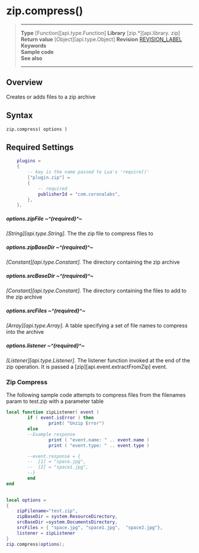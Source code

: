 # zip.compress()

> --------------------- ------------------------------------------------------------------------------------------
> __Type__              [Function][api.type.Function]
> __Library__           [zip.*][api.library. zip]
> __Return value__      [Object][api.type.Object]
> __Revision__          [REVISION_LABEL](REVISION_URL)
> __Keywords__          
> __Sample code__       
> __See also__          
>                       
>                       
>                       
> --------------------- ------------------------------------------------------------------------------------------


## Overview

Creates or adds files to a zip archive

## Syntax

	zip.compress( options )

## Required Settings
``````lua
	plugins =
	{
		-- key is the name passed to Lua's 'require()'
		["plugin.zip"] =
		{
			-- required
			publisherId = "com.coronalabs",
		},
	},
``````

##### options.zipFile ~^(required)^~
_[String][api.type.String]._ The the zip file to compress files to

##### options.zipBaseDir ~^(required)^~
_[Constant][api.type.Constant]._ The directory containing the zip archive

##### options.srcBaseDir ~^(required)^~
_[Constant][api.type.Constant]._ The directory containing the files to add to the zip archive

##### options.srcFiles ~^(required)^~
_[Array][api.type.Array]._ A table specifying a set of file names to compress into the archive

##### options.listener ~^(required)^~
_[Listener][api.type.Listener]._ The listener function invoked at the end of the zip operation. It is passed a [zip][api.event.extractFromZip] event.


### Zip Compress
The following sample code attempts to compress files from the filenames param to test.zip with a parameter table

``````lua
local function zipListener( event )
        if ( event.isError ) then
                print( "Unzip Error")
        else
		--Example response
                print ( "event.name: " .. event.name )
                print ( "event.type: " .. event.type )

		--event.response = {
		--	[1] = "space.jpg",
		--	[2] = "space1.jpg",
		--}
        end
end
 

local options = 
{ 
	zipFilename="test.zip",
	zipBaseDir = system.ResourceDirectory,
	srcBaseDir =system.DocumentsDirectory,
	srcFiles = { "space.jpg", "space1.jpg",  "space2.jpg"},
	listener = zipListener
}
zip.compress(options);

``````